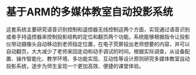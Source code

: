 # 基于ARM的多媒体教室自动投影系统
这套系统主要研究语音识别控制和遥控器无线控制这两个方面，实现通过语音识别或者手持遥控器来控制投影结构的定位和翻页两个功能。系统能够根据指令让投影仪带动摄像头自动移动到老师指定位置，在电子荧屏投出老师想要的内容，并可以自动翻页，大大减少了老师来回走动和动手调试的时间。根据实际调查，从设备配置、操作智能化、教学环境、多功能实现、互动性等设计原则研究多媒体教室自动投影系统，逐步为师生呈现一个更加高效、便捷的课堂体验。

